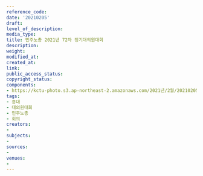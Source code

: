 ```yaml
---
reference_code: 
date: '20210205'
draft: 
level_of_description: 
media_type: 
title: 민주노총 2021년 72차 정기대의원대회
description: 
weight: 
modified_at: 
created_at: 
link: 
public_access_status: 
copyright_status: 
components:
- https://kctu-photo.s3.ap-northeast-2.amazonaws.com/2021년/2월/20210205-민주노총+2021년+72차+정기대의원대회_홍대_대의원대회_민주노총_회의/_1DX9726.jpg
tags:
- 홍대
- 대의원대회
- 민주노총
- 회의
creators:
- 
subjects:
- 
sources:
- 
venues:
- 
---
```

